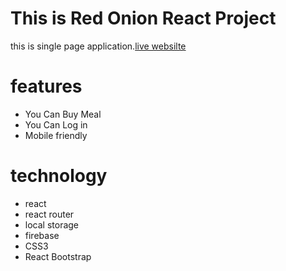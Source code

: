 # This is Red Onion React Project

this is single page application.[live websilte](https://red-onion-restaurent-project.web.app/)

# features

- You Can Buy Meal
- You Can Log in
- Mobile friendly

# technology

- react
- react router
- local storage
- firebase
- CSS3
- React Bootstrap
